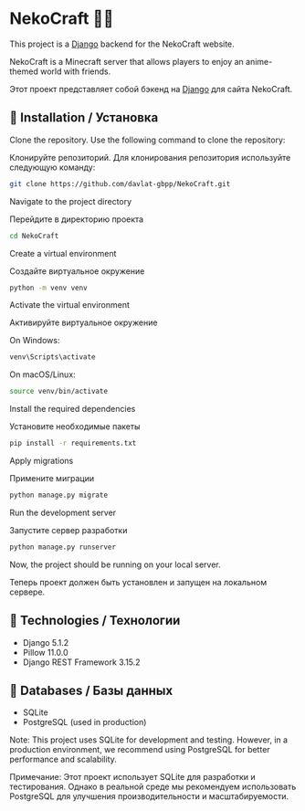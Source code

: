 # NekoCraft 🎌🐾

This project is a [Django](https://www.djangoproject.com/) backend for the NekoCraft website.

NekoCraft is a Minecraft server that allows players to enjoy an anime-themed world with friends.

Этот проект представляет собой бэкенд на [Django](https://www.djangoproject.com/) для сайта NekoCraft.


## 🌸 Installation / Установка

Clone the repository.
Use the following command to clone the repository:

Клонируйте репозиторий.
Для клонирования репозитория используйте следующую команду:

```bash
git clone https://github.com/davlat-gbpp/NekoCraft.git
```

Navigate to the project directory

Перейдите в директорию проекта

```bash
cd NekoCraft
```

Create a virtual environment

Создайте виртуальное окружение

```bash
python -m venv venv
```

Activate the virtual environment

Активируйте виртуальное окружение

On Windows:

```bash
venv\Scripts\activate
```

On macOS/Linux:

```bash
source venv/bin/activate
```

Install the required dependencies

Установите необходимые пакеты

```bash
pip install -r requirements.txt
```

Apply migrations

Примените миграции

```bash
python manage.py migrate
```

Run the development server

Запустите сервер разработки

```bash
python manage.py runserver
```

Now, the project should be running on your local server.

Теперь проект должен быть установлен и запущен на локальном сервере.


## 🎎 Technologies / Технологии
  - Django 5.1.2
  - Pillow 11.0.0
  - Django REST Framework 3.15.2

## 🏯 Databases / Базы данных
  - SQLite
  - PostgreSQL (used in production)

Note: This project uses SQLite for development and testing. However, in a production environment, we recommend using PostgreSQL for better performance and scalability.

Примечание: Этот проект использует SQLite для разработки и тестирования. Однако в реальной среде мы рекомендуем использовать PostgreSQL для улучшения производительности и масштабируемости.

